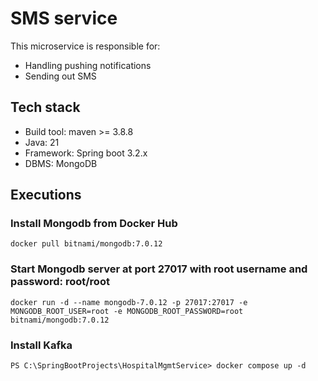 # SMS service

This microservice is responsible for:

* Handling pushing notifications
* Sending out SMS

## Tech stack

* Build tool: maven >= 3.8.8
* Java: 21
* Framework: Spring boot 3.2.x
* DBMS: MongoDB

## Executions

### Install Mongodb from Docker Hub
`docker pull bitnami/mongodb:7.0.12`

### Start Mongodb server at port 27017 with root username and password: root/root
`docker run -d --name mongodb-7.0.12 -p 27017:27017 -e MONGODB_ROOT_USER=root -e MONGODB_ROOT_PASSWORD=root bitnami/mongodb:7.0.12`

### Install Kafka
`PS C:\SpringBootProjects\HospitalMgmtService> docker compose up -d`
